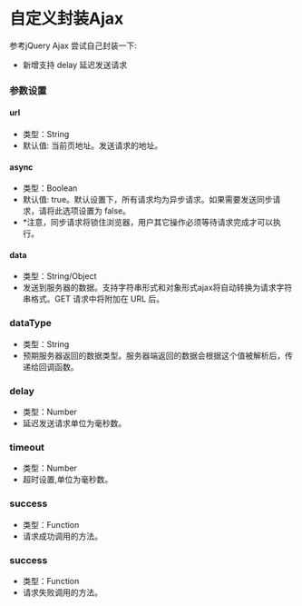 # 自定义封装Ajax
参考jQuery Ajax 尝试自己封装一下:

* 新增支持 delay 延迟发送请求


### 参数设置
#### url
* 类型：String
* 默认值: 当前页地址。发送请求的地址。

#### async
* 类型：Boolean
* 默认值: true。默认设置下，所有请求均为异步请求。如果需要发送同步请求，请将此选项设置为 false。
* *注意，同步请求将锁住浏览器，用户其它操作必须等待请求完成才可以执行。

#### data

* 类型：String/Object
* 发送到服务器的数据。支持字符串形式和对象形式ajax将自动转换为请求字符串格式。GET 请求中将附加在 URL 后。

### dataType

* 类型：String
* 预期服务器返回的数据类型。服务器端返回的数据会根据这个值被解析后，传递给回调函数。

### delay

* 类型：Number
* 延迟发送请求单位为毫秒数。

### timeout

* 类型：Number
* 超时设置,单位为毫秒数。

### success

* 类型：Function
* 请求成功调用的方法。

### success

* 类型：Function
* 请求失败调用的方法。